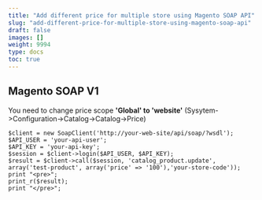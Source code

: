 ```yaml
---
title: "Add different price for multiple store using Magento SOAP API"
slug: "add-different-price-for-multiple-store-using-magento-soap-api"
draft: false
images: []
weight: 9994
type: docs
toc: true
---
```


## Magento SOAP V1
You need to change price scope **'Global' to 'website'**
(Sysytem->Configuration->Catalog->Catalog->Price)


    $client = new SoapClient('http://your-web-site/api/soap/?wsdl');
    $API_USER = 'your-api-user';
    $API_KEY = 'your-api-key';
    $session = $client->login($API_USER, $API_KEY);
    $result = $client->call($session, 'catalog_product.update', array('test-product', array('price' => '100'),'your-store-code'));
    print "<pre>";
    print_r($result);
    print "</pre>";

